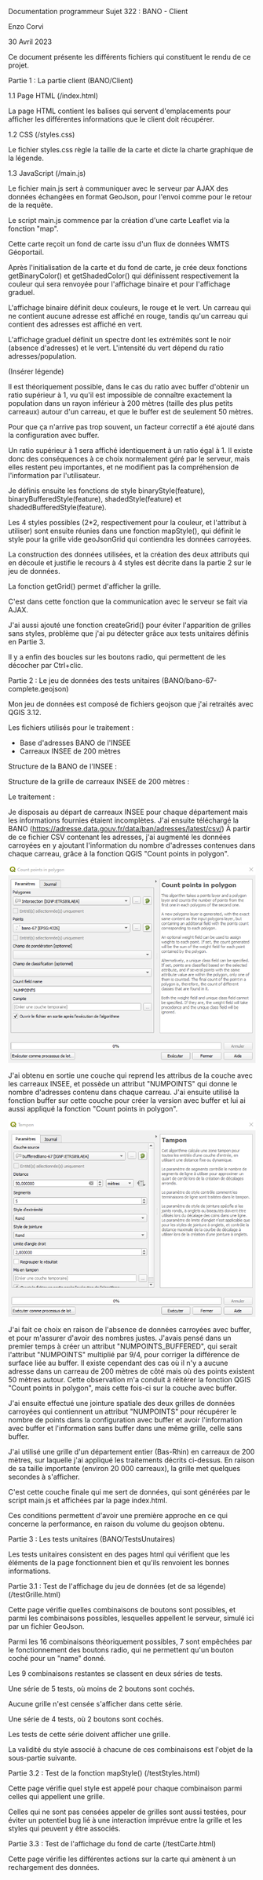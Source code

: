 Documentation programmeur
Sujet 322 : BANO - Client

Enzo Corvi

30 Avril 2023

Ce document présente les différents fichiers qui constituent le rendu de ce projet.

Partie 1 : La partie client (BANO/Client)

1.1 Page HTML (/index.html)

La page HTML contient les balises qui servent d'emplacements pour afficher les différentes informations que le client doit récupérer.

1.2 CSS (/styles.css)

Le fichier styles.css règle la taille de la carte et dicte la charte graphique de la légende. 

1.3 JavaScript (/main.js)

Le fichier main.js sert à communiquer avec le serveur par AJAX des données échangées en format GeoJson, pour l'envoi comme pour le retour de la requête.

Le script main.js commence par la création d'une carte Leaflet via la fonction "map".

Cette carte reçoit un fond de carte issu d'un flux de données WMTS Géoportail.

Après l'initialisation de la carte et du fond de carte, je crée deux fonctions getBinaryColor() et getShadedColor() qui définissent respectivement la couleur qui sera renvoyée pour l'affichage binaire et pour l'affichage graduel.

L'affichage binaire définit deux couleurs, le rouge et le vert.
Un carreau qui ne contient aucune adresse est affiché en rouge, tandis qu'un carreau qui contient des adresses est affiché en vert.

L'affichage graduel définit un spectre dont les extrémités sont le noir (absence d'adresses) et le vert.
L'intensité du vert dépend du ratio adresses/population.

(Insérer légende)

Il est théoriquement possible, dans le cas du ratio avec buffer d'obtenir un ratio supérieur à 1, vu qu'il est impossible de connaître exactement la population dans un rayon inférieur à 200 mètres (taille des plus petits carreaux) autour d'un carreau, et que le buffer est de seulement 50 mètres.

Pour que ça n'arrive pas trop souvent, un facteur correctif a été ajouté dans la configuration avec buffer.

Un ratio supérieur à 1 sera affiché identiquement à un ratio égal à 1.
Il existe donc des conséquences à ce choix normalement géré par le serveur, mais elles restent peu importantes, et ne modifient pas la compréhension de l'information par l'utilisateur.

Je définis ensuite les fonctions de style binaryStyle(feature), binaryBufferedStyle(feature), shadedStyle(feature) et shadedBufferedStyle(feature).

Les 4 styles possibles (2*2, respectivement pour la couleur, et l'attribut à utiliser) sont ensuite réunies dans une fonction mapStyle(), qui définit le style pour la grille vide geoJsonGrid qui contiendra les données carroyées.

La construction des données utilisées, et la création des deux attributs qui en découle et justifie le recours à 4 styles est décrite dans la partie 2 sur le jeu de données.

La fonction getGrid() permet d'afficher la grille.

C'est dans cette fonction que la communication avec le serveur se fait via AJAX.



J'ai aussi ajouté une fonction createGrid() pour éviter l'apparition de grilles sans styles, problème que j'ai pu détecter grâce aux tests unitaires définis en Partie 3.

Il y a enfin des boucles sur les boutons radio, qui permettent de les décocher par Ctrl+clic.

Partie 2 : Le jeu de données des tests unitaires (BANO/bano-67-complete.geojson)

Mon jeu de données est composé de fichiers geojson que j'ai retraités avec QGIS 3.12.

Les fichiers utilisés pour le traitement :
- Base d'adresses BANO de l'INSEE
- Carreaux INSEE de 200 mètres

Structure de la BANO de l'INSEE :

Structure de la grille de carreaux INSEE de 200 mètres :

Le traitement :

Je disposais au départ de carreaux INSEE pour chaque département mais les informations fournies étaient incomplètes.
J'ai ensuite téléchargé la BANO (https://adresse.data.gouv.fr/data/ban/adresses/latest/csv/)
À partir de ce fichier CSV contenant les adresses, j'ai augmenté les données carroyées en y ajoutant l'information du nombre d'adresses contenues dans chaque carreau, grâce à la fonction QGIS "Count points in polygon".

![Image count points](Images/Compte.PNG)

J'ai obtenu en sortie une couche qui reprend les attribus de la couche avec les carreaux INSEE, et possède un attribut "NUMPOINTS" qui donne le nombre d'adresses contenu dans chaque carreau.
J'ai ensuite utilisé la fonction buffer sur cette couche pour créer la version avec buffer et lui ai aussi appliqué la fonction "Count points in polygon".

![Image count points](Images/Buffer.PNG)

J'ai fait ce choix en raison de l'absence de données carroyées avec buffer, et pour m'assurer d'avoir des nombres justes.
J'avais pensé dans un premier temps à créer un attribut "NUMPOINTS_BUFFERED", qui serait l'attribut "NUMPOINTS" multiplié par 9/4, pour corriger la différence de surface liée au buffer.
Il existe cependant des cas où il n'y a aucune adresse dans un carreau de 200 mètres de côté mais où des points existent 50 mètres autour.
Cette observation m'a conduit à réitérer la fonction QGIS "Count points in polygon", mais cette fois-ci sur la couche avec buffer.

J'ai ensuite effectué une jointure spatiale des deux grilles de données carroyées qui contiennent un attribut "NUMPOINTS" pour récupérer le nombre de points dans la configuration avec buffer et avoir l'information avec buffer et l'information sans buffer dans une même grille, celle sans buffer.

J'ai utilisé une grille d'un département entier (Bas-Rhin) en carreaux de 200 mètres, sur laquelle j'ai appliqué les traitements décrits ci-dessus. En raison de sa taille importante (environ 20 000 carreaux), la grille met quelques secondes à s'afficher.

C'est cette couche finale qui me sert de données, qui sont générées par le script main.js et affichées par la page index.html.

Ces conditions permettent d'avoir une première approche en ce qui concerne la performance, en raison du volume du geojson obtenu.

Partie 3 : Les tests unitaires (BANO/TestsUnutaires)

Les tests unitaires consistent en des pages html qui vérifient que les éléments de la page fonctionnent bien et qu'ils renvoient les bonnes informations.

Partie 3.1 : Test de l'affichage du jeu de données (et de sa légende) (/testGrille.html)

Cette page vérifie quelles combinaisons de boutons sont possibles, et parmi les combinaisons possibles, lesquelles appellent le serveur, simulé ici par un fichier GeoJson.

Parmi les 16 combinaisons théoriquement possibles, 7 sont empêchées par le fonctionnement des boutons radio, qui ne permettent qu'un bouton coché pour un "name" donné.

Les 9 combinaisons restantes se classent en deux séries de tests.

Une série de 5 tests, où moins de 2 boutons sont cochés.

Aucune grille n'est censée s'afficher dans cette série.

Une série de 4 tests, où 2 boutons sont cochés.

Les tests de cette série doivent afficher une grille.

La validité du style associé à chacune de ces combinaisons est l'objet de la sous-partie suivante.

Partie 3.2 : Test de la fonction mapStyle() (/testStyles.html)

Cette page vérifie quel style est appelé pour chaque combinaison parmi celles qui appellent une grille.

Celles qui ne sont pas censées appeler de grilles sont aussi testées, pour éviter un potentiel bug lié à une interaction imprévue entre la grille et les styles qui peuvent y être associés.

Partie 3.3 : Test de l'affichage du fond de carte (/testCarte.html)

Cette page vérifie les différentes actions sur la carte qui amènent à un rechargement des données.


